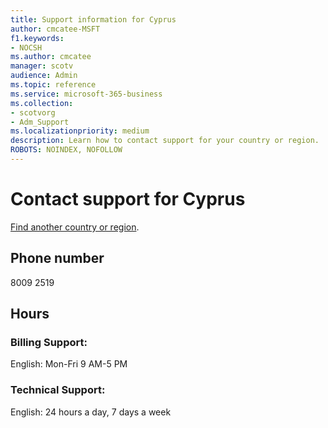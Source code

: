 ```yaml
---                                
title: Support information for Cyprus
author: cmcatee-MSFT
f1.keywords:
- NOCSH
ms.author: cmcatee
manager: scotv
audience: Admin
ms.topic: reference
ms.service: microsoft-365-business
ms.collection: 
- scotvorg
- Adm_Support
ms.localizationpriority: medium
description: Learn how to contact support for your country or region.
ROBOTS: NOINDEX, NOFOLLOW
---
```


# Contact support for Cyprus

[Find another country or region](../get-help-support.md).

## Phone number
8009 2519

## Hours
### Billing Support:

English: Mon-Fri 9 AM-5 PM

### Technical Support:

English: 24 hours a day, 7 days a week
